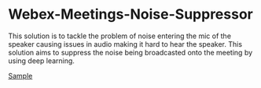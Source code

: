 # Webex-Meetings-Noise-Suppressor
This solution is to tackle the problem of noise entering the mic of the speaker causing issues in audio making it hard to hear the speaker. This solution aims to suppress the noise being broadcasted onto the meeting by using deep learning.

[Sample](/audio_samples/eval_input_15.wav)
